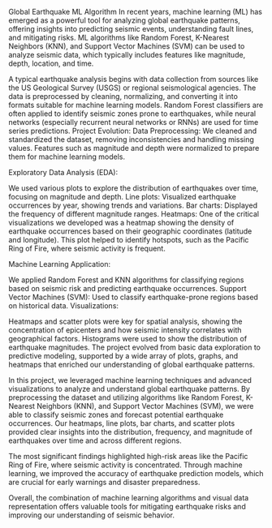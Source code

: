 Global Earthquake ML Algorithm
In recent years, machine learning (ML) has emerged as a powerful tool for analyzing global earthquake patterns, offering insights into predicting seismic events, understanding fault lines, and mitigating risks. ML algorithms like Random Forest, K-Nearest Neighbors (KNN), and Support Vector Machines (SVM) can be used to analyze seismic data, which typically includes features like magnitude, depth, location, and time.


A typical earthquake analysis begins with data collection from sources like the US Geological Survey (USGS) or regional seismological agencies. The data is preprocessed by cleaning, normalizing, and converting it into formats suitable for machine learning models. Random Forest classifiers are often applied to identify seismic zones prone to earthquakes, while neural networks (especially recurrent neural networks or RNNs) are used for time series predictions.
Project Evolution:
Data Preprocessing: We cleaned and standardized the dataset, removing inconsistencies and handling missing values. Features such as magnitude and depth were normalized to prepare them for machine learning models.

Exploratory Data Analysis (EDA):

We used various plots to explore the distribution of earthquakes over time, focusing on magnitude and depth.
Line plots: Visualized earthquake occurrences by year, showing trends and variations.
Bar charts: Displayed the frequency of different magnitude ranges.
Heatmaps: One of the critical visualizations we developed was a heatmap showing the density of earthquake occurrences based on their geographic coordinates (latitude and longitude). This plot helped to identify hotspots, such as the Pacific Ring of Fire, where seismic activity is frequent.

Machine Learning Application:

We applied Random Forest and KNN algorithms for classifying regions based on seismic risk and predicting earthquake occurrences.
Support Vector Machines (SVM): Used to classify earthquake-prone regions based on historical data.
Visualizations:

Heatmaps and scatter plots were key for spatial analysis, showing the concentration of epicenters and how seismic intensity correlates with geographical factors.
Histograms were used to show the distribution of earthquake magnitudes.
The project evolved from basic data exploration to predictive modeling, supported by a wide array of plots, graphs, and heatmaps that enriched our understanding of global earthquake patterns.

In this project, we leveraged machine learning techniques and advanced visualizations to analyze and understand global earthquake patterns. By preprocessing the dataset and utilizing algorithms like Random Forest, K-Nearest Neighbors (KNN), and Support Vector Machines (SVM), we were able to classify seismic zones and forecast potential earthquake occurrences. Our heatmaps, line plots, bar charts, and scatter plots provided clear insights into the distribution, frequency, and magnitude of earthquakes over time and across different regions.

The most significant findings highlighted high-risk areas like the Pacific Ring of Fire, where seismic activity is concentrated. Through machine learning, we improved the accuracy of earthquake prediction models, which are crucial for early warnings and disaster preparedness.

Overall, the combination of machine learning algorithms and visual data representation offers valuable tools for mitigating earthquake risks and improving our understanding of seismic behavior.






